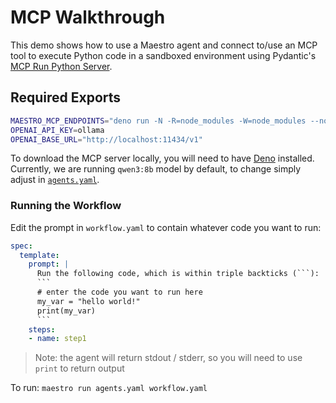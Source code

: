 # MCP Walkthrough

This demo shows how to use a Maestro agent and connect to/use an MCP tool to execute Python code in a sandboxed environment using Pydantic's [MCP Run Python Server](https://github.com/pydantic/pydantic-ai/tree/main/mcp-run-python).


## Required Exports

```bash
MAESTRO_MCP_ENDPOINTS="deno run -N -R=node_modules -W=node_modules --node-modules-dir=auto jsr:@pydantic/mcp-run-python stdio"
OPENAI_API_KEY=ollama
OPENAI_BASE_URL="http://localhost:11434/v1"
```

To download the MCP server locally, you will need to have [Deno](https://docs.deno.com/runtime/#install-deno) installed.
Currently, we are running `qwen3:8b` model by default, to change simply adjust in [`agents.yaml`](./agents.yaml).


### Running the Workflow

Edit the prompt in `workflow.yaml` to contain whatever code you want to run:

```yaml
spec:
  template:
    prompt: |
      Run the following code, which is within triple backticks (```):
      ```
      # enter the code you want to run here
      my_var = "hello world!"
      print(my_var)
      ```
    steps:
    - name: step1
```

> Note: the agent will return stdout / stderr, so you will need to use `print` to return output

To run:
`maestro run agents.yaml workflow.yaml`
